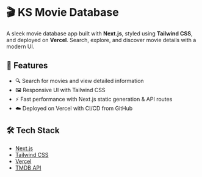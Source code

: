 # 🎬 KS Movie Database

A sleek movie database app built with **Next.js**, styled using **Tailwind CSS**, and deployed on **Vercel**. Search, explore, and discover movie details with a modern UI.

## 🚀 Features

- 🔍 Search for movies and view detailed information
- 🖼️ Responsive UI with Tailwind CSS
- ⚡ Fast performance with Next.js static generation & API routes
- ☁️ Deployed on Vercel with CI/CD from GitHub

## 🛠️ Tech Stack

- [Next.js](https://nextjs.org/)
- [Tailwind CSS](https://tailwindcss.com/)
- [Vercel](https://vercel.com/)
- [TMDB API](https://www.themoviedb.org/documentation/api) 
